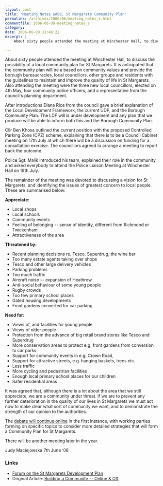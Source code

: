 ```yaml
---
layout: post
title: "Meeting Notes &#58; St Margarets Community Plan"
permalink: /archives/2006/06/meeting_notes_s.html
commentfile: 2006-06-08-meeting_notes_s
category: 
date: 2006-06-08 11:46:22
excerpt: |
    About sixty people attended the meeting at Winchester Hall, to discuss the possibility of a local community plan for St Margarets. It is anticipated that the community plan will be a based on community values and provide the borough bureaucracies, local councillors, other groups and residents with the guidelines to maintain and improve the quality of life in St Margarets. Also attending the meeting were the three new local councillors, elected on 4th May, four community police officers, and a representative from the council's planning department.

---
```


About sixty people attended the meeting at Winchester Hall, to discuss the possibility of a local community plan for St Margarets. It is anticipated that the community plan will be a based on community values and provide the borough bureaucracies, local councillors, other groups and residents with the guidelines to maintain and improve the quality of life in St Margarets. Also attending the meeting were the three new local councillors, elected on 4th May, four community police officers, and a representative from the council's planning department.

After introductions Diana Rice from the council gave a brief explanation of the Local Development Framework, the current UDP, and the Borough Community Plan. The LDF will is under development and any plan that we produce will be able to inform both this and the Borough Community Plan.

Cllr Ben Khosa outlined the current position with the proposed Controlled Parking Zone (CPZ) scheme, explaining that there is to be a Council Cabinet meeting on 17th July at which there will be a discussion on funding for a consultation exercise. The councillors agreed to arrange a meeting to report back the outcome.

Police Sgt. Malik introduced his team, explained their role in the community and asked everybody to attend the Police Liaison Meeting at Winchester Hall on 19th July.

The remainder of the meeting was devoted to discussing a vision for St Margarets, and identifying the issues of greatest concern to local people. These are summarised below:

**Appreciate:**

-   Local shops
-   Local schools
-   Community events
-   Feeling of belonging -- sense of identity, different from Richmond or Twickenham
-   Attractiveness of the area

**Threatened by:**

-   Recent planning decisions re. Tesco, Superdrug, the wine bar
-   Too many estate agents taking over shops
-   Tesco and other large delivery vehicles
-   Parking problems
-   Too much traffic
-   Aircraft noise -- expansion of Heathrow
-   Anti-social behaviour of some young people
-   Rugby crowds
-   Too few primary school places
-   Gated housing developments
-   Front gardens converted for car parking

**Need for:**

-   Views of, and facilities for young people
-   Views of older people
-   Protection from the advance of big retail brand stores like Tesco and Superdrug
-   More conservation areas to protect e.g. front gardens from conversion to car parks
-   Support for community events in e.g. Crown Road,
-   Support for attractive streets, e.g. hanging baskets, trees etc.
-   Less traffic
-   More cycling and pedestrian facilities
-   Enough local primary school places for our children
-   Safer residential areas

It was agreed that, although there is a lot about the area that we still appreciate, we are a community under threat. If we are to prevent any further deterioration in the quality of our lives in St Margarets we must act now to make clear what sort of community we want, and to demonstrate the strength of our opinion to the authorities.

The [debate will continue online](/cgi-bin/yabb/YaBB.pl?board=LDF) in the first instance, with working parties forming on specific topics to consider more detailed strategies that will form a Community Plan for St Margarets.

There will be another meeting later in the year.

Judy Maciejowska
7th June ‘06

### Links

-   [Forum on the St Margarets Development Plan](/cgi-bin/yabb/YaBB.pl?board=LDF)
-   Original Article: [Building a Community -- Online & Off](/archives/2006/05/building_a_comm.html)
